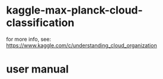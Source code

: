 # kaggle-max-planck-cloud-classification
for more info, see: https://www.kaggle.com/c/understanding_cloud_organization

# user manual
